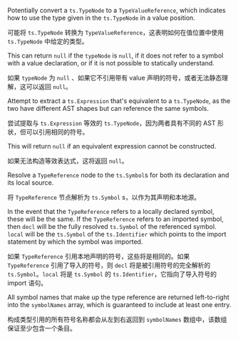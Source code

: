 Potentially convert a `ts.TypeNode` to a `TypeValueReference`, which indicates how to use the
type given in the `ts.TypeNode` in a value position.

可能将 `ts.TypeNode` 转换为 `TypeValueReference`，这表明如何在值位置中使用 `ts.TypeNode`
中给定的类型。

This can return `null` if the `typeNode` is `null`, if it does not refer to a symbol with a value
declaration, or if it is not possible to statically understand.

如果 `typeNode` 为 `null` 、如果它不引用带有 value 声明的符号，或者无法静态理解，这可以返回
`null`。

Attempt to extract a `ts.Expression` that's equivalent to a `ts.TypeNode`, as the two have
different AST shapes but can reference the same symbols.

尝试提取与 `ts.Expression` 等效的 `ts.TypeNode`，因为两者具有不同的 AST
形状，但可以引用相同的符号。

This will return `null` if an equivalent expression cannot be constructed.

如果无法构造等效表达式，这将返回 `null`。

Resolve a `TypeReference` node to the `ts.Symbol`s for both its declaration and its local source.

将 `TypeReference` 节点解析为 `ts.Symbol` s，以作为其声明和本地源。

In the event that the `TypeReference` refers to a locally declared symbol, these will be the
same. If the `TypeReference` refers to an imported symbol, then `decl` will be the fully resolved
`ts.Symbol` of the referenced symbol. `local` will be the `ts.Symbol` of the `ts.Identifier`
which points to the import statement by which the symbol was imported.

如果 `TypeReference` 引用本地声明的符号，这些将是相同的。如果 `TypeReference`
引用了导入的符号，则 `decl` 将是被引用符号的完全解析的 `ts.Symbol`。`local` 将是 `ts.Symbol` 的
`ts.Identifier`，它指向了导入符号的 import 语句。

All symbol names that make up the type reference are returned left-to-right into the
`symbolNames` array, which is guaranteed to include at least one entry.

构成类型引用的所有符号名称都会从左到右返回到 `symbolNames` 数组中，该数组保证至少包含一个条目。